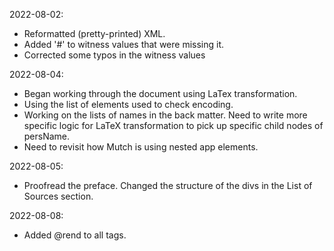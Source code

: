 2022-08-02: 

- Reformatted (pretty-printed) XML. 
- Added '#' to witness values that were missing it. 
- Corrected some typos in the witness values

2022-08-04: 

- Began working through the document using LaTex transformation. 
- Using the list of elements used to check encoding.
- Working on the lists of names in the back matter. Need to write more specific logic for LaTeX transformation to pick up specific child nodes of persName.
- Need to revisit how Mutch is using nested app elements.

2022-08-05:

- Proofread the preface. Changed the structure of the divs in the List of Sources section.

2022-08-08:

- Added @rend to all <quote> tags.
